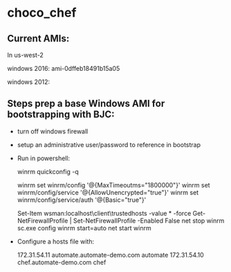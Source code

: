 # choco_chef

## Current AMIs:
In us-west-2

windows 2016:  ami-0dffeb18491b15a05

windows 2012:


## Steps prep a base Windows AMI for bootstrapping with BJC:

* turn off windows firewall
* setup an administrative user/password to reference in bootstrap
* Run in powershell:

  winrm quickconfig -q

  winrm set winrm/config '@{MaxTimeoutms="1800000"}'
  winrm set winrm/config/service '@{AllowUnencrypted="true"}'
  winrm set winrm/config/service/auth '@{Basic="true"}'

  Set-Item wsman:localhost\client\trustedhosts -value * -force
  Get-NetFirewallProfile | Set-NetFirewallProfile -Enabled False
  net stop winrm
  sc.exe config winrm start=auto
  net start winrm

* Configure a hosts file with:

  172.31.54.11    automate.automate-demo.com automate
  172.31.54.10    chef.automate-demo.com chef
